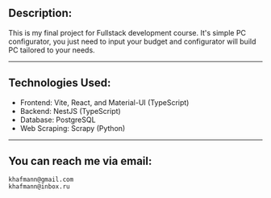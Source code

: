## Description:
This is my final project for Fullstack development course. It's simple PC configurator, you just need to input your budget and configurator will build PC tailored to your needs.

---

## Technologies Used:
- Frontend: Vite, React, and Material-UI (TypeScript)
- Backend: NestJS (TypeScript)
- Database: PostgreSQL
- Web Scraping: Scrapy (Python)

---

## You can reach me via email:
```
khafmann@gmail.com
khafmann@inbox.ru
```